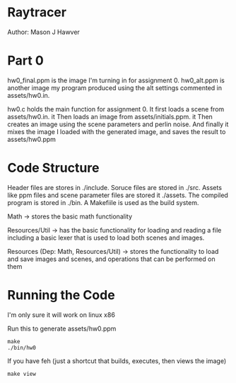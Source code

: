 
# Raytracer 

Author: Mason J Hawver

# Part 0

hw0_final.ppm is the image I'm turning in for assignment 0. hw0_alt.ppm is another image my program produced using the alt settings commented in assets/hw0.in.

hw0.c holds the main function for assignment 0. It first loads a scene from assets/hw0.in. it Then loads an image from assets/initials.ppm. it Then creates an image using the scene parameters and perlin noise. And finally it mixes the image I loaded with the generated image, and saves the result to assets/hw0.ppm

# Code Structure

Header files are stores in ./include. Soruce files are stored in ./src. Assets like ppm files and scene parameter files are stored it ./assets. The compiled program is stored in ./bin. A Makefiile is used as the build system.

Math -> stores the basic math functionality

Resources/Util -> has the basic functionality for loading and reading a file including a basic lexer that is used to load both scenes and images.

Resources (Dep: Math, Resources/Util) -> stores the functionality to load and save images and scenes, and operations that can be performed on them 

# Running the Code

I'm only sure it will work on linux x86

Run this to generate assets/hw0.ppm
```
make
./bin/hw0
```

If you have feh (just a shortcut that builds, executes, then views the image)
```
make view
```